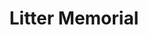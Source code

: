 ---
pid: ls136
title: Litter Memorial
location_transcription: Capitolo Park
coordinates: "[-75.15984413329, 39.93382832697]"
zipcode: '19147'
gen_neighborhood: South Philadelphia
neighborhood: Queen Village,Bella Vista,Pennsport,Italian Market
outside_phl: 
age: '54'
age_range: 50-59
instagram: 
image_file_name: ls_136.jpg
proposal_transcription: Large scale bronze crushed soda can to represent our litter
  problem
topic: Environment,Sanitation
topic_summary: 0, 0
type: Sculpture Statue
keywords_other: litter
credit: Catlyn Onegony
image_labels: 
twitter: 
facebook: 
permalink: "/monuments/ls136/"
layout: item-page
---